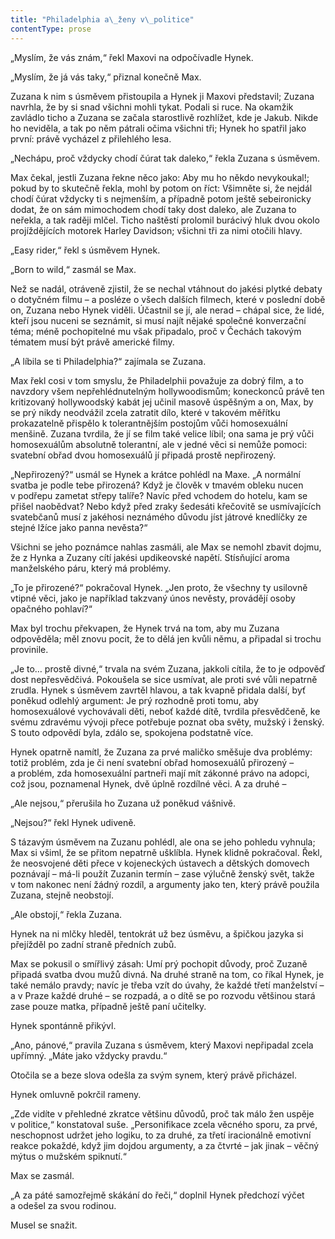 ```yaml
---
title: "Philadelphia a\_ženy v\_politice"
contentType: prose
---
```


<section>

„Myslím, že vás znám,“ řekl Maxovi na odpočívadle Hynek.

„Myslím, že já vás taky,“ přiznal konečně Max.

Zuzana k nim s úsměvem přistoupila a Hynek ji Maxovi představil; Zuzana navrhla, že by si snad všichni mohli tykat. Podali si ruce. Na okamžik zavládlo ticho a Zuzana se začala starostlivě rozhlížet, kde je Jakub. Nikde ho neviděla, a tak po něm pátrali očima všichni tři; Hynek ho spatřil jako první: právě vycházel z přilehlého lesa.

„Nechápu, proč vždycky chodí čúrat tak daleko,“ řekla Zuzana s úsměvem.

Max čekal, jestli Zuzana řekne něco jako: Aby mu ho někdo nevykoukal!; pokud by to skutečně řekla, mohl by potom on říct: Všimněte si, že nejdál chodí čúrat vždycky ti s nejmenším, a případně potom ještě sebeironicky dodat, že on sám mimochodem chodí taky dost daleko, ale Zuzana to neřekla, a tak raději mlčel. Ticho naštěstí prolomil burácivý hluk dvou okolo projíždějících motorek Harley Davidson; všichni tři za nimi otočili hlavy.

„Easy rider,“ řekl s úsměvem Hynek.

„Born to wild,“ zasmál se Max.

Než se nadál, otráveně zjistil, že se nechal vtáhnout do jakési plytké debaty o dotyčném filmu – a posléze o všech dalších filmech, které v poslední době on, Zuzana nebo Hynek viděli. Účastnil se jí, ale nerad – chápal sice, že lidé, kteří jsou nuceni se seznámit, si musí najít nějaké společné konverzační téma; méně pochopitelné mu však připadalo, proč v Čechách takovým tématem musí být právě americké filmy.

„A líbila se ti Philadelphia?“ zajímala se Zuzana.

Max řekl cosi v tom smyslu, že Philadelphii považuje za dobrý film, a to navzdory všem nepřehlédnutelným hollywoodismům; koneckonců právě ten kritizovaný hollywoodský kabát jej učinil masově úspěšným a on, Max, by se prý nikdy neodvážil zcela zatratit dílo, které v takovém měřítku prokazatelně přispělo k tolerantnějším postojům vůči homosexuální menšině. Zuzana tvrdila, že jí se film také velice líbil; ona sama je prý vůči homosexuálům absolutně tolerantní, ale v jedné věci si nemůže pomoci: svatební obřad dvou homosexuálů jí připadá prostě nepřirozený.

„Nepřirozený?“ usmál se Hynek a krátce pohlédl na Maxe. „A normální svatba je podle tebe přirozená? Když je člověk v tmavém obleku nucen v podřepu zametat střepy talíře? Navíc před vchodem do hotelu, kam se přišel naobědvat? Nebo když před zraky šedesáti křečovitě se usmívajících svatebčanů musí z jakéhosi neznámého důvodu jíst játrové knedlíčky ze stejné lžíce jako panna nevěsta?“

Všichni se jeho poznámce nahlas zasmáli, ale Max se nemohl zbavit dojmu, že z Hynka a Zuzany cítí jakési updikeovské napětí. Stísňující aroma manželského páru, který má problémy.

„To je přirozené?“ pokračoval Hynek. „Jen proto, že všechny ty usilovně vtipné věci, jako je například takzvaný únos nevěsty, provádějí osoby opačného pohlaví?“

Max byl trochu překvapen, že Hynek trvá na tom, aby mu Zuzana odpověděla; měl znovu pocit, že to dělá jen kvůli němu, a připadal si trochu provinile.

„Je to… prostě divné,“ trvala na svém Zuzana, jakkoli cítila, že to je odpověď dost nepřesvědčivá. Pokoušela se sice usmívat, ale proti své vůli nepatrně zrudla. Hynek s úsměvem zavrtěl hlavou, a tak kvapně přidala další, byť poněkud odlehlý argument: Je prý rozhodně proti tomu, aby homosexuálové vychovávali děti, neboť každé dítě, tvrdila přesvědčeně, ke svému zdravému vývoji přece potřebuje poznat oba světy, mužský i ženský. S touto odpovědí byla, zdálo se, spokojena podstatně více.

Hynek opatrně namítl, že Zuzana za prvé maličko směšuje dva problémy: totiž problém, zda je či není svatební obřad homosexuálů přirozený – a problém, zda homosexuální partneři mají mít zákonné právo na adopci, což jsou, poznamenal Hynek, dvě úplně rozdílné věci. A za druhé –

„Ale nejsou,“ přerušila ho Zuzana už poněkud vášnivě.

„Nejsou?“ řekl Hynek udiveně.

S tázavým úsměvem na Zuzanu pohlédl, ale ona se jeho pohledu vyhnula; Max si všiml, že se přitom nepatrně ušklíbla. Hynek klidně pokračoval. Řekl, že neosvojené děti přece v kojeneckých ústavech a dětských domovech poznávají – má-li použít Zuzanin termín – zase výlučně ženský svět, takže v tom nakonec není žádný rozdíl, a argumenty jako ten, který právě použila Zuzana, stejně neobstojí.

„Ale obstojí,“ řekla Zuzana.

Hynek na ni mlčky hleděl, tentokrát už bez úsměvu, a špičkou jazyka si přejížděl po zadní straně předních zubů.

Max se pokusil o smířlivý zásah: Umí prý pochopit důvody, proč Zuzaně připadá svatba dvou mužů divná. Na druhé straně na tom, co říkal Hynek, je také nemálo pravdy; navíc je třeba vzít do úvahy, že každé třetí manželství – a v Praze každé druhé – se rozpadá, a o dítě se po rozvodu většinou stará zase pouze matka, případně ještě paní učitelky.

Hynek spontánně přikývl.

„Ano, pánové,“ pravila Zuzana s úsměvem, který Maxovi nepřipadal zcela upřímný. „Máte jako vždycky pravdu.“

Otočila se a beze slova odešla za svým synem, který právě přicházel.

Hynek omluvně pokrčil rameny.

„Zde vidíte v přehledné zkratce většinu důvodů, proč tak málo žen uspěje v politice,“ konstatoval suše. „Personifikace zcela věcného sporu, za prvé, neschopnost udržet jeho logiku, to za druhé, za třetí iracionálně emotivní reakce pokaždé, když jim dojdou argumenty, a za čtvrté – jak jinak – věčný mýtus o mužském spiknutí.“

Max se zasmál.

„A za páté samozřejmě skákání do řeči,“ doplnil Hynek předchozí výčet a odešel za svou rodinou.

Musel se snažit.

</section>

